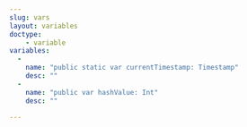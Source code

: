 ```yaml
---
slug: vars
layout: variables
doctype:
    - variable
variables:
  -
    name: "public static var currentTimestamp: Timestamp"
    desc: ""
  -
    name: "public var hashValue: Int"
    desc: ""

---
```

